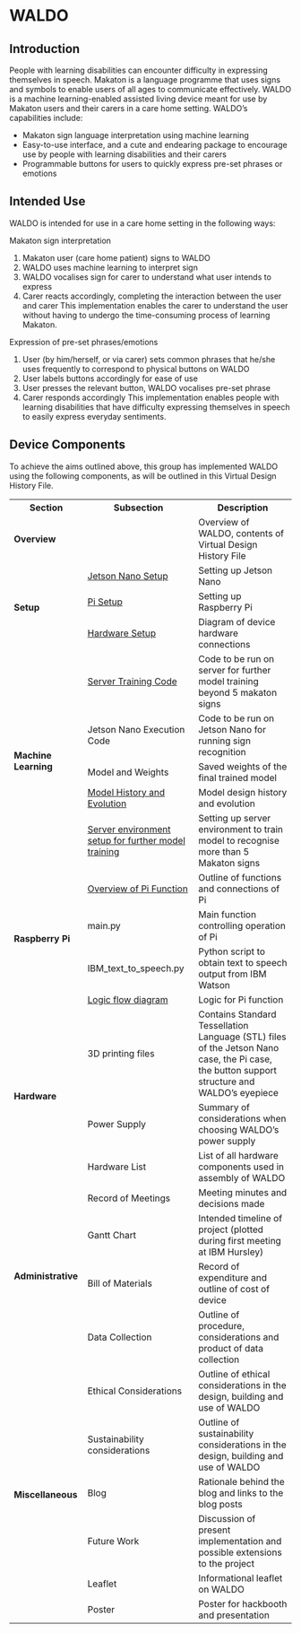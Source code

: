 WALDO
======

Introduction
------------

People with learning disabilities can encounter difficulty in expressing themselves in speech. Makaton is a language programme that uses signs and symbols to enable users of all ages to communicate effectively. WALDO is a machine learning-enabled assisted living device meant for use by Makaton users and their carers in a care home setting. WALDO’s capabilities include:

* Makaton sign language interpretation using machine learning
* Easy-to-use interface, and a cute and endearing package to encourage use by people with learning disabilities and their carers
* Programmable buttons for users to quickly express pre-set phrases or emotions

Intended Use
------------

WALDO is intended for use in a care home setting in the following ways:

Makaton sign interpretation
1. Makaton user (care home patient) signs to WALDO
2. WALDO uses machine learning to interpret sign
3. WALDO vocalises sign for carer to understand what user intends to express
4. Carer reacts accordingly, completing the interaction between the user and carer
This implementation enables the carer to understand the user without having to undergo the time-consuming process of learning Makaton.

Expression of pre-set phrases/emotions
1. User (by him/herself, or via carer) sets common phrases that he/she uses frequently to correspond to physical buttons on WALDO
2. User labels buttons accordingly for ease of use
3. User presses the relevant button, WALDO vocalises pre-set phrase
4. Carer responds accordingly
This implementation enables people with learning disabilities that have difficulty expressing themselves in speech to easily express everyday sentiments.


Device Components
-----------

To achieve the aims outlined above, this group has implemented WALDO using the following components, as will be outlined in this Virtual Design History File.

<table>
  <tr>
    <th>Section</th>
    <th>Subsection</th>
    <th>Description</th>
  </tr>
  <tr>
    <td colspan="2"><span style="font-weight:bold">Overview</span></td>
    <td>Overview of WALDO, contents of Virtual Design History File</td>
  </tr>
  <tr>
    <td rowspan="3"><span style="font-weight:bold">Setup</span></td>
    <td> <a href="https://github.com/patrickjohncyh/ibm-waldo/blob/master/1-Setup/JetsonSetup.md"> Jetson Nano Setup</a></td>
    <td>Setting up Jetson Nano</td>
  </tr>
  <tr>
    <td><a href="https://github.com/patrickjohncyh/ibm-waldo/blob/master/1-Setup/pisetup.md">Pi Setup</a></td>
    <td>Setting up Raspberry Pi</td>
  </tr>
  <tr>
    <td><a href = "https://github.com/patrickjohncyh/ibm-waldo/blob/master/1-Setup/HardwareConnections.md"> Hardware Setup</a></td>
    <td>Diagram of device hardware connections</td>
  </tr>
  <tr>
    <td rowspan="5"><span style="font-weight:bold">Machine Learning</span></td>
    <td><a href="https://github.com/patrickjohncyh/ibm-waldo/tree/master/2-MachineLearning/server-training"> Server Training Code</a></td>
    <td>Code to be run on server for further model training beyond 5 makaton signs</td>
  </tr>
  <tr>
    <td>Jetson Nano Execution Code</td>
    <td>Code to be run on Jetson Nano for running sign recognition</td>
  </tr>
  <tr>
    <td>Model and Weights</td>
    <td>Saved weights of the final trained model</td>
  </tr>
  <tr>
    <td><a href="https://github.com/patrickjohncyh/ibm-waldo/blob/master/2-MachineLearning/ModelHistoryAndEvolution.md"> Model History and Evolution </a></td>
    <td>Model design history and evolution</td>
  </tr>
  <tr>
    <td><a href="https://github.com/patrickjohncyh/ibm-waldo/blob/master/2-MachineLearning/ServerEnvironmentSetup.md"> Server environment setup for further model training</a></td>
    <td>Setting up server environment to train model to recognise more than 5 Makaton signs</td>
  </tr>
  <tr>
    <td rowspan="4"><span style="font-weight:bold">Raspberry Pi</span></td>
    <td><a href="https://github.com/patrickjohncyh/ibm-waldo/tree/master/3-Pi"> Overview of Pi Function</a></td>
    <td>Outline of functions and connections of Pi</td>
  </tr>
  <tr>
    <td>main.py</td>
    <td>Main function controlling operation of Pi</span></td>
  </tr>
  <tr>
    <td>IBM_text_to_speech.py</td>
    <td>Python script to obtain text to speech output from IBM Watson</span></td>
  </tr>
  <tr>
    <td><a href="https://github.com/patrickjohncyh/ibm-waldo/tree/master/3-Pi#overall-pi-function">Logic flow diagram</a></td>
    <td>Logic for Pi function</td>
  </tr>
  <tr>
    <td rowspan="3"><span style="font-weight:bold">Hardware</span></td>
    <td>3D printing files</td>
    <td>Contains Standard Tessellation Language (STL) files of the Jetson Nano case, the Pi case, the button support structure and WALDO’s eyepiece</td>
  </tr>
  <tr>
    <td>Power Supply</td>
    <td>Summary of considerations when choosing WALDO’s power supply</td>
  </tr>
  <tr>
    <td>Hardware List</td>
    <td>List of all hardware components used in assembly of WALDO</td>
  </tr>
  <tr>
    <td rowspan="4"><span style="font-weight:bold">Administrative</span></td>
    <td>Record of Meetings</td>
    <td>Meeting minutes and decisions made</td>
  </tr>
  <tr>
    <td>Gantt Chart</td>
    <td>Intended timeline of project (plotted during first meeting at IBM Hursley)</td>
  </tr>
  <tr>
    <td>Bill of Materials</td>
    <td>Record of expenditure and outline of cost of device</td>
  </tr>
  <tr>
    <td>Data Collection</td>
    <td>Outline of procedure, considerations and product of data collection</td>
  </tr>
  <tr>
    <td rowspan="6"><span style="font-weight:bold">Miscellaneous</span></td>
    <td>Ethical Considerations</td>
    <td>Outline of ethical considerations in the design, building and use of WALDO</td>
  </tr>
  <tr>
    <td>Sustainability considerations</td>
    <td>Outline of sustainability considerations in the design, building and use of WALDO</td>
  </tr>
  <tr>
    <td>Blog</td>
    <td>Rationale behind the blog and links to the blog posts</td>
  </tr>
  <tr>
    <td>Future Work</td>
    <td>Discussion of present implementation and possible extensions to the project</td>
  </tr>
  <tr>
    <td>Leaflet</td>
    <td>Informational leaflet on WALDO</td>
  </tr>
  <tr>
    <td>Poster</td>
    <td>Poster for hackbooth and presentation</td>
  </tr>
</table>
